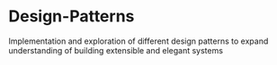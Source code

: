 # Design-Patterns
Implementation and exploration of different design patterns to expand understanding of building extensible and elegant systems
